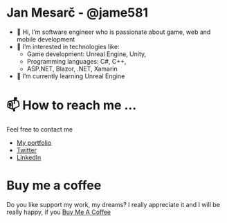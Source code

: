 # Jan Mesarč - @jame581
- 👋 Hi, I’m software engineer who is passionate about game, web and mobile development
- 👀 I’m interested in technologies like:
  - Game development: Unreal Engine, Unity,
  - Programming languages: C#, C++,
  - ASP.NET, Blazor, .NET, Xamarin
- 🌱 I’m currently learning Unreal Engine

# 📫 How to reach me ...
Feel free to contact me
- [My portfolio](https://jame581.azurewebsites.net/)
- [Twitter](https://twitter.com/jame581)
- [LinkedIn](https://www.linkedin.com/in/jan-mesarc/)

# Buy me a coffee
Do you like support my work, my dreams?
I really appreciate it and I will be really happy, if you [Buy Me A Coffee](https://www.buymeacoffee.com/jame581)
